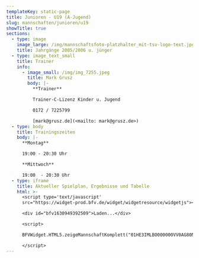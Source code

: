 ```yaml
---
templateKey: static-page
title: Junioren - U19 (A-Jugend)
slug: mannschaften/junioren/u19
showTitle: true
sections:
  - type: image
    image_large: /img/mannschaftsfoto-platzhalter_mit-tsv-logo-text.jpg
    title: Jahrgänge 2005/2006 u. jünger
  - type: image_text_small
    title: Trainer
    info:
      - image_small: /img/img_7255.jpeg
        title: Mark Grusz
        body: |-
          **Trainer**

          Trainer-C-Lizenz Kinder u. Jugend

          0172 / 7225799

          [mark@grusz.de](<mailto: mark@grusz.de>)
  - type: body
    title: Trainingszeiten
    body: |-
      **Montag**

      19:00 - 20:30 Uhr

      **Mittwoch**

      19:00  - 20:30 Uhr
  - type: iframe
    title: Aktueller Spielplan, Ergebnisse und Tabelle
    html: >-
      <script type='text/javascript'
      src="https://widget-prod.bfv.de/widget/widgetresource/widgetjs"></script>

      <div id="bfv1630949392509">Laden...</div>

      <script>

      BFVWidget.HTML5.zeigeMannschaftKomplett("01HE3IMLBO000000VV0AG80NVTE4NR7G", "bfv1630949392509", { height: "800", width: "350", selectedTab:BFVWidget.HTML5.mannschaftTabs.spiele, colorResults: "undefined" , colorNav: "undefined" , colorClubName : "undefined" , backgroundNav: "undefined"});

      </script>
---
```


